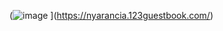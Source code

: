 (![image](https://github.com/skkyuri/skkyuri/assets/118701073/0ece53ac-4149-47ce-99b1-42fe9038e389)
](https://nyarancia.123guestbook.com/)
